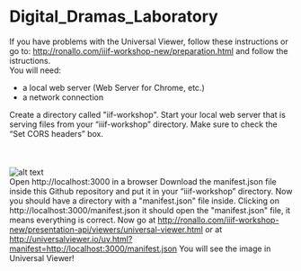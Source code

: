# Digital_Dramas_Laboratory

If you have problems with the Universal Viewer, follow these instructions or go to: http://ronallo.com/iiif-workshop-new/preparation.html and follow the istructions.
<br>
You will need:
- a local web server (Web Server for Chrome, etc.)
- a network connection

Create a directory called "iif-workshop".
Start your local web server that is serving files from your “iiif-workshop” directory.
Make sure to check the “Set CORS headers” box.
<br>
<br>
<br>
<br>
![alt text](https://github.com/ariele-santello/Digital_Dramas_Laboratory/blob/main/assets/img/web-server-for-chrome.png?raw=true)
<br>
Open http://localhost:3000 in a browser
Download the manifest.json file inside this Github repository and put it in your “iiif-workshop” directory.
Now you should have a directory with a "manifest.json" file inside.
Clicking on http://localhost:3000/manifest.json it should open the "manifest.json" file, it means everything is correct.
Now go at http://ronallo.com/iiif-workshop-new/presentation-api/viewers/universal-viewer.html or at http://universalviewer.io/uv.html?manifest=http://localhost:3000/manifest.json
You will see the image in Universal Viewer!

